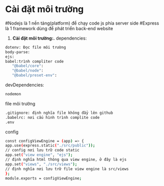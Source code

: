 # Cài đặt môi trường
#Nodejs là 1 nền tảng(platform) để chạy code js phía server side
#Express là 1 framework dùng để phát triển back-end website
1.  **Cài đặt môi trường:.**
    dependencies:
   ```sh
   dotenv: Đọc file môi trường
   body-parse: 
   ejs:
   babel:trình compliter code
      "@babel/core": 
      "@babel/node": 
      "@babel/preset-env": 
   ```
   devDependencies:
   ```sh
   nodemon
   ```
   file môi trường
   ```sh
   .gitignore: định nghĩa file không đẩy lên github
   .babelrc: nơi cấu hình trình complite code
   .env
   ```
   config
   ```sh
   const configViewEngine = (app) => {
   app.use(express.static("./src/public"));
   // config nơi lưu trữ code static
   app.set("view engine", "ejs");
   // định nghĩa html thông qua view engine, ở đây là ejs
   app.set("views", "./src/views");
   // định nghĩa nơi lưu trữ file view engine là src/views
   };
   module.exports = configViewEngine;
   ```
